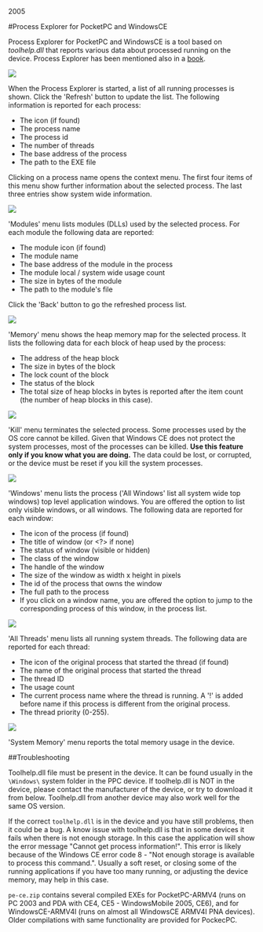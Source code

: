 2005

#Process Explorer for PocketPC and WindowsCE

<!--- tags: cpp wince mfc -->

Process Explorer for PocketPC and WindowsCE is a tool based on *toolhelp.dll* that reports various data about processed running on the device. Process Explorer has been mentioned also in a [book](r/cpp-mfc-pocketpc-explorer/book.png). 

![](r/cpp-mfc-pocketpc-explorer/CEZoom2.gif)

When the Process Explorer is started, a list of all running processes is shown. Click the 'Refresh' button to update the list. The following information is reported for each process:
* The icon (if found)
* The process name
* The process id
* The number of threads
* The base address of the process
* The path to the EXE file

Clicking on a process name opens the context menu. The first four items of this menu show further information about the selected process. The last three entries show system wide information.

![](r/cpp-mfc-pocketpc-explorer/CEZoom3.gif)

'Modules' menu lists modules (DLLs) used by the selected process. For each module the following data are reported:

* The module icon (if found)
* The module name
* The base address of the module in the process
* The module local / system wide usage count
* The size in bytes of the module
* The path to the module's file

Click the 'Back' button to go the refreshed process list.

![](r/cpp-mfc-pocketpc-explorer/CEZoom4.gif)

'Memory' menu shows the heap memory map for the selected process. It lists the following data for each block of heap used by the process:

* The address of the heap block
* The size in bytes of the block
* The lock count of the block
* The status of the block
* The total size of heap blocks in bytes is reported after the item count (the number of heap blocks in this case).

![](r/cpp-mfc-pocketpc-explorer/CEZoom5.gif)

'Kill' menu terminates the selected process. Some processes used by the OS core cannot be killed. Given that Windows CE does not protect the system processes, most of the processes can be killed. **Use this feature only if you know what you are doing.** The data could be lost, or corrupted, or the device must be reset if you kill the system processes.

![](r/cpp-mfc-pocketpc-explorer/CEZoom6.gif)

'Windows' menu lists the process ('All Windows' list all system wide top windows) top level application windows. You are offered the option to list only visible windows, or all windows. The following data are reported for each window:

* The icon of the process (if found)
* The title of window (or <?> if none)
* The status of window (visible or hidden)
* The class of the window
* The handle of the window
* The size of the window as width x height in pixels
* The id of the process that owns the window
* The full path to the process
* If you click on a window name, you are offered the option to jump to the corresponding process of this window, in the process list.

![](r/cpp-mfc-pocketpc-explorer/CEZoom7.gif)

'All Threads' menu lists all running system threads. The following data are reported for each thread:

* The icon of the original process that started the thread (if found)
* The name of the original process that started the thread
* The thread ID
* The usage count
* The current process name where the thread is running. A '!' is added before name if this process is different from the original process.
* The thread priority (0-255).

![](r/cpp-mfc-pocketpc-explorer/CEZoom8.gif)

'System Memory' menu reports the total memory usage in the device.

##Troubleshooting

Toolhelp.dll file must be present in the device. It can be found usually in the `\Windows\` system folder in the PPC device. If toolhelp.dll is NOT in the device, please contact the manufacturer of the device, or try to download it from below. Toolhelp.dll from another device may also work well for the same OS version.

If the correct `toolhelp.dll` is in the device and you have still problems, then it could be a bug. A know issue with toolhelp.dll is that in some devices it fails when there is not enough storage. In this case the application will show the error message "Cannot get process information!". This error is likely because of the Windows CE error code 8 - "Not enough storage is available to process this command.". Usually a soft reset, or closing some of the running applications if you have too many running, or adjusting the device memory, may help in this case.

`pe-ce.zip` contains several compiled EXEs for PocketPC-ARMV4 (runs on PC 2003 and PDA with CE4, CE5 - WindowsMobile 2005, CE6), and for WindowsCE-ARMV4I (runs on almost all WindowsCE ARMV4I PNA devices). Older compilations with same functionality are provided for PockecPC.

